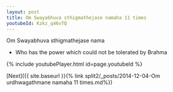 ```yaml
---
layout: post
title: Om Swayabhuva sthigmathejase namaha 11 times
youtubeId: Kzkz_q46vTQ
---
```

 
 
Om Swayabhuva sthigmathejase nama 
 
 -  Who has the power which could not be tolerated by Brahma 
 
  
 
  
 
 
 
 
 
 


{% include youtubePlayer.html id=page.youtubeId %}
 
[Next]({{ site.baseurl }}{% link  split2/_posts/2014-12-04-Om urdhwagathmane namaha 11 times.md%})
 
